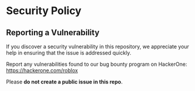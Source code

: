 # Security Policy

## Reporting a Vulnerability

If you discover a security vulnerability in this repository, we appreciate your help in ensuring that the issue is addressed quickly. 

Report any vulnerabilities found to our bug bounty program on HackerOne: https://hackerone.com/roblox

Please **do not create a public issue in this repo**. 

